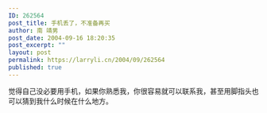 ```yaml
---
ID: 262564
post_title: 手机丢了，不准备再买
author: 南 靖男
post_date: 2004-09-16 18:20:35
post_excerpt: ""
layout: post
permalink: https://larryli.cn/2004/09/262564
published: true
---
```

觉得自己没必要用手机，如果你熟悉我，你很容易就可以联系我，甚至用脚指头也可以猜到我什么时候在什么地方。